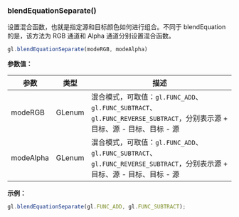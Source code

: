 ### blendEquationSeparate()

设置混合函数，也就是指定源和目标颜色如何进行组合。不同于 blendEquation 的是，该方法为 RGB 通道和 Alpha 通道分别设置混合函数。

```js
gl.blendEquationSeparate(modeRGB, modeAlpha)
```

**参数值：**

|参数|类型|描述|
|-|-|-|
|modeRGB|GLenum|混合模式，可取值：`gl.FUNC_ADD`、 `gl.FUNC_SUBTRACT`、 `gl.FUNC_REVERSE_SUBTRACT`，分别表示源 + 目标、源 - 目标、目标 - 源|
|modeAlpha|GLenum|混合模式，可取值：`gl.FUNC_ADD`、 `gl.FUNC_SUBTRACT`、 `gl.FUNC_REVERSE_SUBTRACT`，分别表示源 + 目标、源 - 目标、目标 - 源|

**示例：**

```js
gl.blendEquationSeparate(gl.FUNC_ADD, gl.FUNC_SUBTRACT);
```
